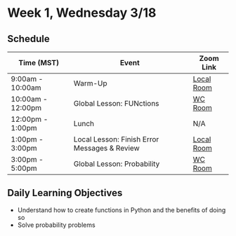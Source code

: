 # Week 1, Wednesday 3/18

## Schedule
| Time (MST)                  | Event                             | Zoom Link                                    |
|-----------------------|-----------------------------------|----------------------------------------------|
| 9:00am - 10:00am | Warm-Up                 | [Local Room](https://generalassembly.zoom.us/j/4539501986) |
| 10:00am - 12:00pm | Global Lesson: FUNctions | [WC Room](https://generalassembly.zoom.us/j/860658072)   |
| 12:00pm - 1:00pm | Lunch                       | N/A |
| 1:00pm - 3:00pm  | Local Lesson: Finish Error Messages & Review | [Local Room](https://generalassembly.zoom.us/j/4539501986)   |
| 3:00pm - 5:00pm  | Global Lesson: Probability | [WC Room](https://generalassembly.zoom.us/j/860658072)  |

## Daily Learning Objectives
- Understand how to create functions in Python and the benefits of doing so
- Solve probability problems
